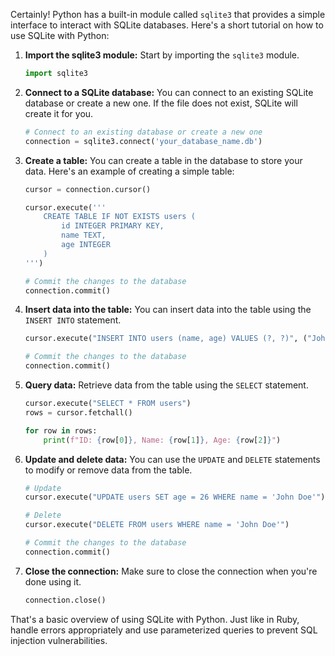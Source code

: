 Certainly! Python has a built-in module called `sqlite3` that provides a simple interface to interact with SQLite databases. Here's a short tutorial on how to use SQLite with Python:

1. **Import the sqlite3 module:**
   Start by importing the `sqlite3` module.

   ```python
   import sqlite3
   ```

2. **Connect to a SQLite database:**
   You can connect to an existing SQLite database or create a new one. If the file does not exist, SQLite will create it for you.

   ```python
   # Connect to an existing database or create a new one
   connection = sqlite3.connect('your_database_name.db')
   ```

3. **Create a table:**
   You can create a table in the database to store your data. Here's an example of creating a simple table:

   ```python
   cursor = connection.cursor()

   cursor.execute('''
       CREATE TABLE IF NOT EXISTS users (
           id INTEGER PRIMARY KEY,
           name TEXT,
           age INTEGER
       )
   ''')

   # Commit the changes to the database
   connection.commit()
   ```

4. **Insert data into the table:**
   You can insert data into the table using the `INSERT INTO` statement.

   ```python
   cursor.execute("INSERT INTO users (name, age) VALUES (?, ?)", ("John Doe", 25))

   # Commit the changes to the database
   connection.commit()
   ```

5. **Query data:**
   Retrieve data from the table using the `SELECT` statement.

   ```python
   cursor.execute("SELECT * FROM users")
   rows = cursor.fetchall()

   for row in rows:
       print(f"ID: {row[0]}, Name: {row[1]}, Age: {row[2]}")
   ```

6. **Update and delete data:**
   You can use the `UPDATE` and `DELETE` statements to modify or remove data from the table.

   ```python
   # Update
   cursor.execute("UPDATE users SET age = 26 WHERE name = 'John Doe'")

   # Delete
   cursor.execute("DELETE FROM users WHERE name = 'John Doe'")

   # Commit the changes to the database
   connection.commit()
   ```

7. **Close the connection:**
   Make sure to close the connection when you're done using it.

   ```python
   connection.close()
   ```

That's a basic overview of using SQLite with Python. Just like in Ruby, handle errors appropriately and use parameterized queries to prevent SQL injection vulnerabilities.